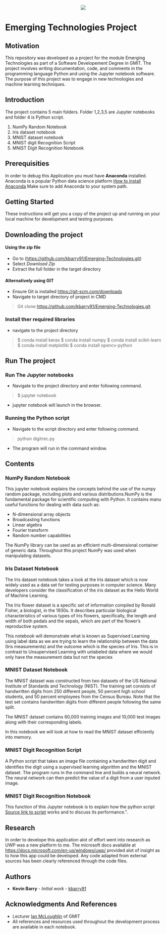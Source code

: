 <p align="center">
  <img src = "https://i.imgur.com/wsqbmaa.png/">
</p>

# Emerging Technologies Project
## Motivation

This repository was developed as a project for the module Emerging Technologies as part of a Software Developement Degree in GMIT. The project involves writing documentation, code, and comments in the programming language Python and using the Jupyter notebook software. The purpose of this project was to engage in new technologies and machine learning techniques.


## Introduction
The project contains 5 main folders. Folder 1,2,3,5 are Jupyter notebooks and folder 4 is Python script.
1. NumPy Random Notebook
2. Iris dataset notebook
3. MNIST dataset notebook
4. MNIST digit Recognition Script
5. MNIST Digit Recognition Notebook


## Prerequisities
In order to debug this Application you must have **Anaconda** installed. Anaconda is a popular Python data science platform
[How to install Anaconda](https://conda.io/docs/user-guide/install/windows.html) Make sure to add Anaconda to your system path.

## Getting Started

These instructions will get you a copy of the project up and running on your local machine for development and testing purposes.

## Downloading the project

#### Using the zip file
- Go to (https://github.com/kbarry91/Emerging-Technologies.git)
- Select *Download Zip*
- Extract the full folder in the target directory

#### Alternatively using GIT
- Ensure Git is installed https://git-scm.com/downloads
- Navigate to target directory of project in CMD
>Git clone https://github.com/kbarry91/Emerging-Technologies.git

### Install ther required libraries 
- navigate to the project directory
> $ conda install keras
> $ conda install numpy
> $ conda install scikit-learn
> $ conda install matplotlib 
> $ conda install opencv-python

## Run The project

### Run The Jupyter notebooks
- Navigate to the project directory and enter following command.
> $ jupyter notebook
- jupyter notebook will launch in the browser.
  
### Running the Python script
- Navigate to the script directory and enter following command.
> python digitrec.py  
- The program will run in the command window.

## Contents
### NumPy Random Notebook
This jupyter notebook explains the concepts behind the use of the numpy random package, including plots and various distributions.NumPy is the fundamental package for scientific computing with Python. It contains manu useful functions for dealing with data such as:
- N-dimensional array objects
- Broadcasting functions
- Linear algebra
- Fourier transform
- Random number capabilities
  
The NumPy library can be used as an efficient multi-dimensional container of generic data. Throughout this project NumPy was used when manipulating datasets.

### Iris Dataset Notebook
The Iris dataset notebook takes a look at the Iris dataset which is now widely used as a data set for testing purposes in computer science. Many developers consider the classification of the iris dataset as the Hello World of Machine Learning.

The Iris flower dataset is a specific set of information compiled by Ronald Fisher, a biologist, in the 1930s. It describes particular biological characteristics of various types of Iris flowers, specifically, the length and width of both pedals and the sepals, which are part of the flower’s reproductive system.

This notebook will demonstrate what is known as Supervised Learning using label data as we are trying to learn the relationship between the data (Iris measurements) and the outcome which is the species of Iris. This is in contrast to Unsupervised Learning with unlabeled data where we would only have the measurement data but not the species

### MNIST Dataset Notebook
The MNIST dataset was constructed from two datasets of the US National Institute of Standards and Technology (NIST). The training set consists of handwritten digits from 250 different people, 50 percent high school students, and 50 percent employees from the Census Bureau. Note that the test set contains handwritten digits from different people following the same split.

The MNIST dataset contains 60,000 training images and 10,000 test images along with their corresponding labels.

In this notebook we will look at how to read the MNIST dataset efficiently into memory.

### MNIST Digit Recognition Script
A Python script that takes an image ﬁle containing a handwritten digit and identiﬁes the digit using a supervised learning algorithm and the MNIST dataset. The program runs in the command line and builds a neural network. The neural network can then predict the value of a digit from a user inputed image.

### MNIST Digit Recognition Notebook
This function of this Jupyter notebook is to explain how the python script [Source link to script](https://github.com/kbarry91/Emerging-Technologies/tree/master/4-MNIST%20Digit%20Recognition%20Script) works and to discuss its performance.".

## Research 
In order to develope this application alot of effort went into research as UWP was a new platform to me. The microsoft docs available at https://docs.microsoft.com/en-us/windows/uwp/ provided alot of insight as to how this app could be developed. Any code adapted from external sources has been clearly referenced through the code files.


## Authors
* **Kevin Barry** - *Initial work* - [kbarry91](https://github.com/kbarry91)

## Acknowledgments And References
* Lecturer [Ian McLoughlin](https://github.com/ianmcloughlin/) of GMIT 
* All references and resources used throughout the development process are available in each notebook.
